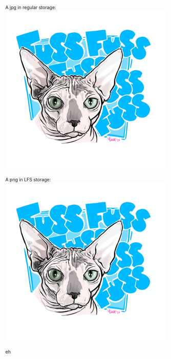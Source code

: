 A jpg in regular storage:
![nyrla-jpg alt text](nyarla-jpg.jpg)

A png in LFS storage:
![nyrla-png alt text](nyarla-png.png)

eh
